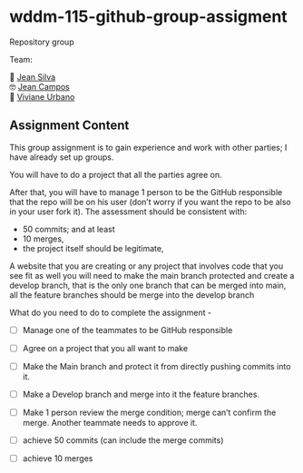 # wddm-115-github-group-assigment
Repository group

Team:  

🥸 [Jean Silva](https://github.com/jeanlsilva)  
🤓 [Jean Campos](https://github.com/jeanffc)  
🧐 [Viviane Urbano](https://github.com/viviurbano)



## Assignment Content

This group assignment is to gain experience and work with other parties; I have already set up groups.

You will have to do a project that all the parties agree on. 

After that, you will have to manage 1 person to be the GitHub responsible that the repo will be on his user (don’t worry if you want the repo to be also in your user fork it). The assessment should be consistent with:

- 50 commits; and at least 
- 10 merges, 
- the project itself should be legitimate, 
 
A website that you are creating or any project that involves code that you see fit as well you will need to make the main branch protected and create a develop branch, that is the only one branch that can be merged into main, all the feature branches should be merge into the develop branch

What do you need to do to complete the assignment -


- [ ] Manage one of the teammates to be GitHub responsible
- [ ] Agree on a project that you all want to make
- [ ] Make the Main branch and protect it from directly pushing commits into it.
- [ ] Make a Develop branch and merge into it the feature branches.
- [ ] Make 1 person review the merge condition; merge can’t confirm the merge. Another teammate needs to approve it.
- [ ] achieve 50 commits (can include the merge commits)
- [ ] achieve 10 merges


